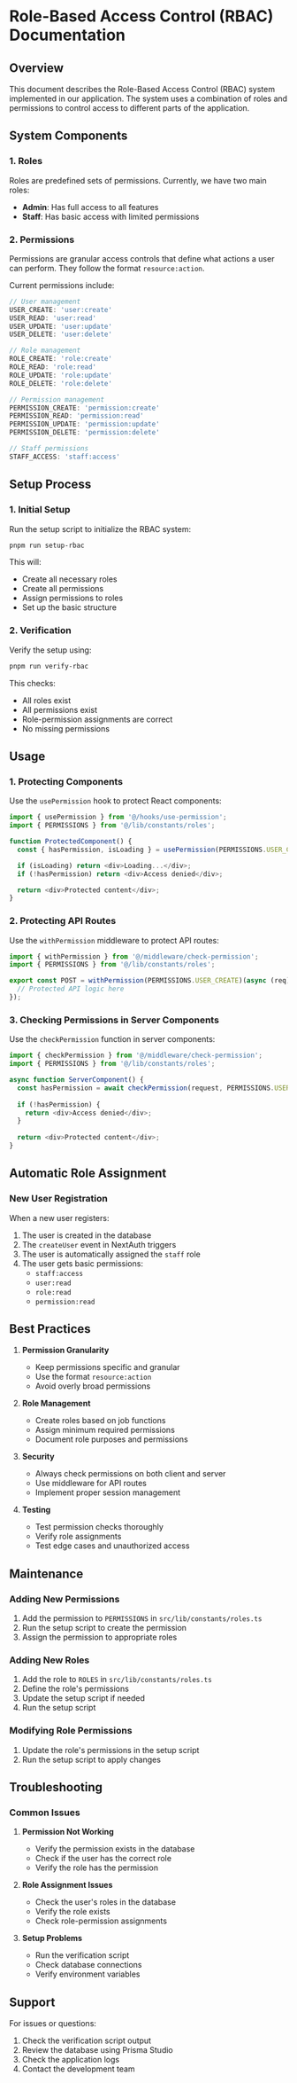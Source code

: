 # Role-Based Access Control (RBAC) Documentation

## Overview
This document describes the Role-Based Access Control (RBAC) system implemented in our application. The system uses a combination of roles and permissions to control access to different parts of the application.

## System Components

### 1. Roles
Roles are predefined sets of permissions. Currently, we have two main roles:
- **Admin**: Has full access to all features
- **Staff**: Has basic access with limited permissions

### 2. Permissions
Permissions are granular access controls that define what actions a user can perform. They follow the format `resource:action`.

Current permissions include:
```typescript
// User management
USER_CREATE: 'user:create'
USER_READ: 'user:read'
USER_UPDATE: 'user:update'
USER_DELETE: 'user:delete'

// Role management
ROLE_CREATE: 'role:create'
ROLE_READ: 'role:read'
ROLE_UPDATE: 'role:update'
ROLE_DELETE: 'role:delete'

// Permission management
PERMISSION_CREATE: 'permission:create'
PERMISSION_READ: 'permission:read'
PERMISSION_UPDATE: 'permission:update'
PERMISSION_DELETE: 'permission:delete'

// Staff permissions
STAFF_ACCESS: 'staff:access'
```

## Setup Process

### 1. Initial Setup
Run the setup script to initialize the RBAC system:
```bash
pnpm run setup-rbac
```
This will:
- Create all necessary roles
- Create all permissions
- Assign permissions to roles
- Set up the basic structure

### 2. Verification
Verify the setup using:
```bash
pnpm run verify-rbac
```
This checks:
- All roles exist
- All permissions exist
- Role-permission assignments are correct
- No missing permissions

## Usage

### 1. Protecting Components
Use the `usePermission` hook to protect React components:
```typescript
import { usePermission } from '@/hooks/use-permission';
import { PERMISSIONS } from '@/lib/constants/roles';

function ProtectedComponent() {
  const { hasPermission, isLoading } = usePermission(PERMISSIONS.USER_CREATE);

  if (isLoading) return <div>Loading...</div>;
  if (!hasPermission) return <div>Access denied</div>;

  return <div>Protected content</div>;
}
```

### 2. Protecting API Routes
Use the `withPermission` middleware to protect API routes:
```typescript
import { withPermission } from '@/middleware/check-permission';
import { PERMISSIONS } from '@/lib/constants/roles';

export const POST = withPermission(PERMISSIONS.USER_CREATE)(async (req) => {
  // Protected API logic here
});
```

### 3. Checking Permissions in Server Components
Use the `checkPermission` function in server components:
```typescript
import { checkPermission } from '@/middleware/check-permission';
import { PERMISSIONS } from '@/lib/constants/roles';

async function ServerComponent() {
  const hasPermission = await checkPermission(request, PERMISSIONS.USER_CREATE);
  
  if (!hasPermission) {
    return <div>Access denied</div>;
  }
  
  return <div>Protected content</div>;
}
```

## Automatic Role Assignment

### New User Registration
When a new user registers:
1. The user is created in the database
2. The `createUser` event in NextAuth triggers
3. The user is automatically assigned the `staff` role
4. The user gets basic permissions:
   - `staff:access`
   - `user:read`
   - `role:read`
   - `permission:read`

## Best Practices

1. **Permission Granularity**
   - Keep permissions specific and granular
   - Use the format `resource:action`
   - Avoid overly broad permissions

2. **Role Management**
   - Create roles based on job functions
   - Assign minimum required permissions
   - Document role purposes and permissions

3. **Security**
   - Always check permissions on both client and server
   - Use middleware for API routes
   - Implement proper session management

4. **Testing**
   - Test permission checks thoroughly
   - Verify role assignments
   - Test edge cases and unauthorized access

## Maintenance

### Adding New Permissions
1. Add the permission to `PERMISSIONS` in `src/lib/constants/roles.ts`
2. Run the setup script to create the permission
3. Assign the permission to appropriate roles

### Adding New Roles
1. Add the role to `ROLES` in `src/lib/constants/roles.ts`
2. Define the role's permissions
3. Update the setup script if needed
4. Run the setup script

### Modifying Role Permissions
1. Update the role's permissions in the setup script
2. Run the setup script to apply changes

## Troubleshooting

### Common Issues
1. **Permission Not Working**
   - Verify the permission exists in the database
   - Check if the user has the correct role
   - Verify the role has the permission

2. **Role Assignment Issues**
   - Check the user's roles in the database
   - Verify the role exists
   - Check role-permission assignments

3. **Setup Problems**
   - Run the verification script
   - Check database connections
   - Verify environment variables

## Support
For issues or questions:
1. Check the verification script output
2. Review the database using Prisma Studio
3. Check the application logs
4. Contact the development team 